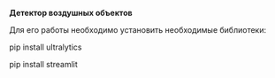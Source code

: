 **Детектор воздушных объектов**

Для его работы необходимо установить необходимые библиотеки:

pip install ultralytics

pip install streamlit
